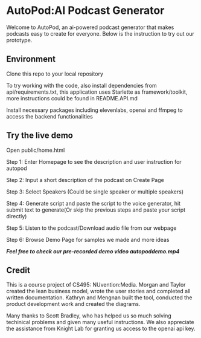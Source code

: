 # AutoPod:AI Podcast Generator
Welcome to AutoPod, an ai-powered podcast generator that makes podcasts easy to create for everyone. Below is the instruction to try out our prototype.
## Environment
Clone this repo to your local repository

To try working with the code, also install dependencies from api/requirements.txt, this application uses Starlette as framework/toolkit, more instructions could be found in README.API.md

Install necessary packages including elevenlabs, openai and ffmpeg to access the backend functionalities
## Try the live demo
Open public/home.html

Step 1: Enter Homepage to see the description and user instruction for autopod

Step 2: Input a short description of the podcast on Create Page

Step 3: Select Speakers (Could be single speaker or multiple speakers)

Step 4: Generate script and paste the script to the voice generator, hit submit text to generate(Or skip the previous steps and paste your script directly)

Step 5: Listen to the podcast/Download audio file from our webpage

Step 6: Browse Demo Page for samples we made and more ideas

_**Feel free to check our pre-recorded demo video autopoddemo.mp4**_
## Credit
This is a course project of CS495: NUvention:Media. Morgan and Taylor created the lean business model, wrote the user stories and completed all written documentation. Kathryn and Mengnan built the tool, conducted the product development work and created the diagrams.

Many thanks to Scott Bradley, who has helped us so much solving techinical problems and given many useful instructions. We also appreciate the assistance from Knight Lab for granting us access to the openai api key.
